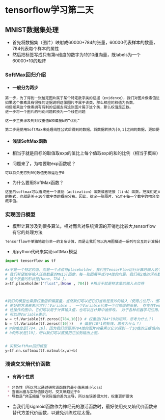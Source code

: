 # tensorflow学习第二天

## MNIST数据集处理

* 首先将数据集（图片）映射成60000*784的张量，60000代表样本的数量，784代表每个样本的属性
* 然后把标签写成只有第n维度的数字为1的10维向量，既labels为一个60000*10的矩阵

### SoftMax回归介绍

* #### 一般分为两步

```txt
第一步，为了得到一张给定图片属于某个特定数字类的证据（evidence），我们对图片像素值进行加权求和。
如果这个像素具有很强的证据说明这张图片不属于该类，那么相应的权值为负数，
相反如果这个像素拥有有利的证据支持这张图片属于这个类，那么权值是正数。
进一步将一个图片的判别问题转换为一个线性问题

这一步主要涉及到对权重值W和偏量b的“优化”
```
```txt
第二步是使用SoftMax来处理线性公式后得到的数据，将数据转换为[0,1]之间的数据，更加便于分析
```
* #### 浅谈SoftMax函数

* 相当于就是目标的取值取exp的值比上每个值取exp的和的比例（相当于概率）
* 问题来了，为啥要取exp函数呢？

```txt
可以将负无穷到0的数值无限逼近于0
```
* 为什么要用SoftMax函数？

```txt
这里的softmax可以看成是一个激励（activation）函数或者链接（link）函数，把我们定义的线性函数的输出转换成我们想要
的格式，也就是关于10个数字类的概率分布。因此，给定一张图片，它对于每一个数字的吻合度可以被softmax函数转换成为一个
概率值。
```

### 实现回归模型

* 模型计算涉及到很多算法，相对而言对系统资源的开销也比较大,tensorflow有它的处理方法

```txt
Tensorflow不单独地运行单一的复杂计算，而是让我们可以先用图描述一系列可交互的计算操作，然后全部一起在Python之外运行。
```

* 用python代码来实现softMax模型

```python
import tensorflow as tf

#x不是一个特定的值，而是一个占位符placeholder，我们在TensorFlow运行计算时输入这个值。
# 我们希望能够输入任意数量的MNIST图像，每一张图展平成784维的向量。我们用2维的浮点数张量来表示这些图，
# 这个张量的形状是[None，784 ]。
x=tf.placeholder("float",[None , 784]) #相当于就是样本集的输入占位符



#我们的模型也需要权重值和偏置量，当然我们可以把它们当做是另外的输入（使用占位符），但TensorFlow有一个
# 更好的方法来表示它们：Variable 。 一个Variable代表一个可修改的张量， 存在在TensorFlow的用于描述交互
# 性操作的图中。它们可以用于计算输入值，也可以在计算中被修改。 对于各种机器学习应用，一般都会有模型参数
# 可以用Variable表示。
w = tf.Variable(tf.zeros([784,10])) # 权重值(784*10的矩阵，思考为什么？)
b = tf.Variable(tf.zeros([10]))   # 偏量(10*1的矩阵，思考为什么？)
# W的维度是[784，10]，因为我们想要用784维的图片向量乘以它以得到一个10维的证据值向量，每一位对应不同数字类。
# b的形状是[10]，所以我们可以直接把它加到输出上面。


# 实现SoftMax回归模型
y=tf.nn.softmax(tf.matmul(x,w)+b)
```
### 浅谈交叉熵代价函数

* #### 有两个性质

```markdown
 * 非负性（所以可以通过研究该函数的最小值来减小loss）
 * 当输出值与实际值接近时，交叉熵趋近于0
 * 导数是“非压缩值”与实际值的差为主导，所以在误差很大时，权重更新很快
```
* 当我们用sigmoid函数作为神经元的激活函数时，最好使用交叉熵代价函数来替代方差代价函数，以避免训练过程太慢。

